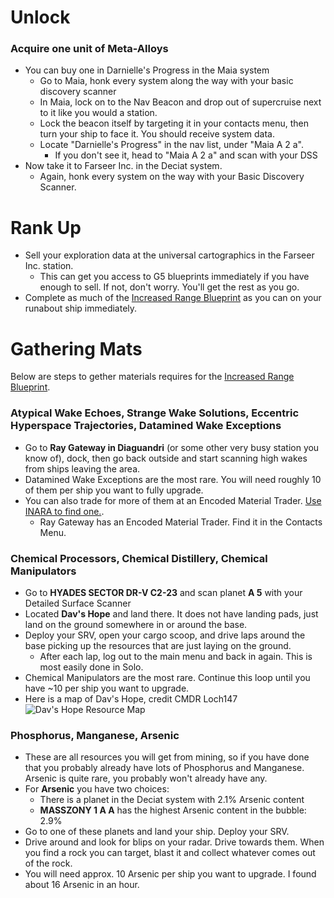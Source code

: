 # Unlock

### Acquire one unit of Meta-Alloys
  - You can buy one in Darnielle's Progress in the Maia system
    - Go to Maia, honk every system along the way with your basic discovery scanner
    - In Maia, lock on to the Nav Beacon and drop out of supercruise next to it like you would a station.
    - Lock the beacon itself by targeting it in your contacts menu, then turn your ship to face it. You should receive system data.
    - Locate "Darnielle's Progress" in the nav list, under "Maia A 2 a". 
      - If you don't see it, head to "Maia A 2 a" and scan with your DSS
  - Now take it to Farseer Inc. in the Deciat system.
    - Again, honk every system on the way with your Basic Discovery Scanner.
  
# Rank Up


- Sell your exploration data at the universal cartographics in the Farseer Inc. station.
  - This can get you access to G5 blueprints immediately if you have enough to sell. If not, don't worry. You'll get the rest as you go.
- Complete as much of the [Increased Range Blueprint](https://inara.cz/galaxy-blueprint/2/) as you can on your runabout ship immediately.

# Gathering Mats

Below are steps to gether materials requires for the [Increased Range Blueprint](https://inara.cz/galaxy-blueprint/2/). 

### Atypical Wake Echoes, Strange Wake Solutions, Eccentric Hyperspace Trajectories, Datamined Wake Exceptions

- Go to **Ray Gateway in Diaguandri** (or some other very busy station you know of), dock, then go back outside and start scanning high wakes from ships leaving the area.
- Datamined Wake Exceptions are the most rare. You will need roughly 10 of them per ship you want to fully upgrade.
- You can also trade for more of them at an Encoded Material Trader. [Use INARA to find one.](https://inara.cz/galaxy-nearest/25/17362/).
  - Ray Gateway has an Encoded Material Trader. Find it in the Contacts Menu.

### Chemical Processors, Chemical Distillery, Chemical Manipulators

- Go to **HYADES SECTOR DR-V C2-23** and scan planet **A 5** with your Detailed Surface Scanner
- Located **Dav's Hope** and land there. It does not have landing pads, just land on the ground somewhere in or around the base.
- Deploy your SRV, open your cargo scoop, and drive laps around the base picking up the resources that are just laying on the ground.
  - After each lap, log out to the main menu and back in again. This is most easily done in Solo.
- Chemical Manipulators are the most rare. Continue this loop until you have ~10 per ship you want to upgrade.
- Here is a map of Dav's Hope, credit CMDR Loch147
  ![Dav's Hope Resource Map](Davs_Hope.png)

### Phosphorus, Manganese, Arsenic

- These are all resources you will get from mining, so if you have done that you probably already have lots of Phosphorus and Manganese. Arsenic is quite rare, you probably won't already have any.
- For **Arsenic** you have two choices:
  - There is a planet in the Deciat system with 2.1% Arsenic content
  - **MASSZONY 1 A A** has the highest Arsenic content in the bubble: 2.9%
- Go to one of these planets and land your ship. Deploy your SRV.
- Drive around and look for blips on your radar. Drive towards them. When you find a rock you can target, blast it and collect whatever comes out of the rock.
- You will need approx. 10 Arsenic per ship you want to upgrade. I found about 16 Arsenic in an hour.
